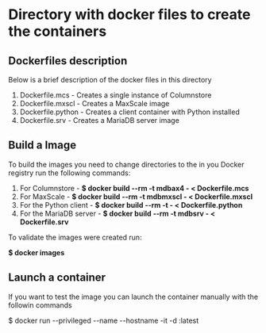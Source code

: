 # Directory with docker files to create the containers

## Dockerfiles description

Below is a brief description of the docker files in this directory

1. Dockerfile.mcs	- Creates a single instance of Columnstore
2. Dockerfile.mxscl	- Creates a MaxScale image
3. Dockerfile.python - Creates a client container with Python installed
4. Dockerfile.srv	- Creates a MariaDB server image

## Build a Image

To build the images you need to change directories to the in you Docker registry run the following commands: 

1. For Columnstore - __$ docker build --rm -t mdbax4 - < Dockerfile.mcs__
2. For MaxScale - __$ docker build --rm -t mdbmxscl - < Dockerfile.mxscl__	
3. For the Python client - __$ docker build --rm -t - < Dockerfile.python__
4. For the MariaDB server - __$ docker build --rm -t mdbsrv - < Dockerfile.srv__

To validate the images were created run:

__$ docker images__

## Launch a container

If you want to test the image you can launch the container manually with the followin commands

$ docker run --privileged --name <container name> --hostname <container name>  -it -d <image name above>:latest

